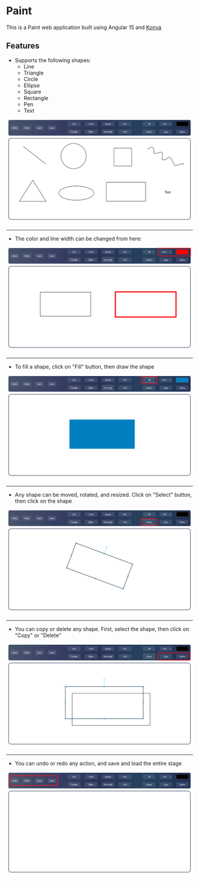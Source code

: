 # Paint
This is a Paint web application built using Angular 15 and [Konva](https://github.com/konvajs/konva "Konva")
## Features
- Supports the following shapes:
  - Line
  - Triangle
  - Circle
  - Ellipse
  - Square
  - Rectangle
  - Pen
  - Text

![](screenshots/1.PNG)

------------
- The color and line width can be changed from here:

![](screenshots/2.PNG)

------------
- To fill a shape, click on "Fill" button, then draw the shape

![](screenshots/3.PNG)

------------
- Any shape can be moved, rotated, and resized. Click on "Select" button, then click on the shape

![](screenshots/4.PNG)

------------
- You can copy or delete any shape. First, select the shape, then click on "Copy" or "Delete"

![](screenshots/5.PNG)

------------
- You can undo or redo any action, and save and load the entire stage

![](screenshots/6.PNG)